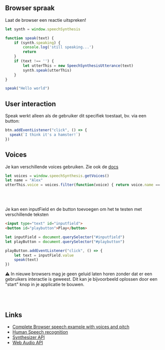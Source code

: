 ## Browser spraak

Laat de browser een reactie uitspreken!

```javascript
let synth = window.speechSynthesis

function speak(text) {
    if (synth.speaking) {
        console.log('still speaking...')
        return
    }
    if (text !== '') {
        let utterThis = new SpeechSynthesisUtterance(text)
        synth.speak(utterThis)
    }
}

speak("Hello world")
```

## User interaction

Speak werkt alleen als de gebruiker dit specifiek toestaat, bv. via een button:

```typescript
btn.addEventListener("click", () => {
  speak(`I think it's a hamster!`)
})
```

## Voices

Je kan verschillende voices gebruiken. Zie ook de [docs](https://developer.mozilla.org/en-US/docs/Web/API/SpeechSynthesis/getVoices)

```typescript
let voices = window.speechSynthesis.getVoices()
let name = "Alex"
utterThis.voice = voices.filter(function(voice) { return voice.name == name; })[0]
```
<br>
<Br>

Je kan een inputField en de button toevoegen om het te testen met verschillende teksten

```html
<input type="text" id="inputfield">
<button id="playbutton">Play</button>
```

```javascript
let inputField = document.querySelector("#inputfield")
let playButton = document.querySelector("#playbutton")

playButton.addEventListener("click", () => {
    let text = inputField.value
    speak(text)
})
```

⚠️ In nieuwe browsers mag je geen geluid laten horen zonder dat er een gebruikers interactie is geweest. Dit kan je bijvoorbeeld oplossen door een "start" knop in je applicatie te bouwen.

<br>
<br>

## Links

- [Complete Browser speech example with voices and pitch](https://github.com/mdn/web-speech-api/tree/master/speak-easy-synthesis)
- [Human Speech recognition](https://github.com/mdn/web-speech-api)
- [Synthesizer API](https://developer.mozilla.org/en-US/docs/Web/API/OscillatorNode)
- [Web Audio API](https://developer.mozilla.org/en-US/docs/Web/API/Web_Audio_API)	
